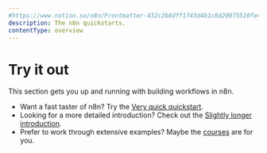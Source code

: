 ```yaml
---
#https://www.notion.so/n8n/Frontmatter-432c2b8dff1f43d4b1c8d20075510fe4
description: The n8n quickstarts.
contentType: overview
---
```


# Try it out

This section gets you up and running with building workflows in n8n.

* Want a fast taster of n8n? Try the [Very quick quickstart](/try-it-out/quickstart.md).
* Looking for a more detailed introduction? Check out the [Slightly longer introduction](/try-it-out/longer-introduction.md).
* Prefer to work through extensive examples? Maybe the [courses](/courses/index.md) are for you.
